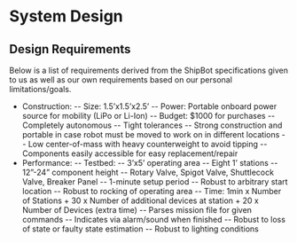 # System Design
## Design Requirements
Below is a list of requirements derived from the ShipBot specifications given to us as well as our own requirements based on our personal limitations/goals.
- Construction:
-- Size: 1.5’x1.5’x2.5’
-- Power: Portable onboard power source for mobility (LiPo or Li-Ion)
-- Budget: $1000 for purchases
-- Completely autonomous
-- Tight tolerances
-- Strong construction and portable in case robot must be moved to work on in different locations
-- Low center-of-mass with heavy counterweight to avoid tipping
-- Components easily accessible for easy replacement/repair
- Performance:
-- Testbed:
-- 3’x5’ operating area
-- Eight 1’ stations
-- 12”-24” component height
-- Rotary Valve, Spigot Valve, Shuttlecock Valve, Breaker Panel
-- 1-minute setup period
-- Robust to arbitrary start location
-- Robust to rocking of operating area
-- Time: 1min x Number of Stations + 30 x Number of additional devices at station + 20 x Number of Devices (extra time)
-- Parses mission file for given commands
-- Indicates via alarm/sound when finished
-- Robust to loss of state or faulty state estimation
-- Robust to lighting conditions
